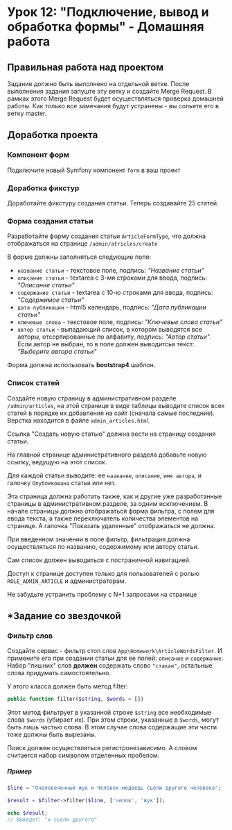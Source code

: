 # Урок 12: "Подключение, вывод и обработка формы" - Домашняя работа

## Правильная работа над проектом

Задание должно быть выполнено на отдельной ветке. После выполнения задания запуште эту ветку и создайте Merge Request. В рамках этого Merge Request будет осуществляться проверка домашней работы. Как только все замечания будут устранены - вы сольете его в ветку master.

## Доработка проекта

### Компонент форм
Подключите новый Symfony компонент `form` в ваш проект

### Доработка фикстур
Доработайте фикстуру создания статьи. Теперь создавайте 25 статей.

### Форма создания статьи
Разработайте форму создания статьи `ArticleFormType`, что должна отображаться на странице `/admin/atricles/create`

В форме должны заполняться следующие поля:
- `название статьи` - текстовое поле, подпись: *"Название статьи"*
- `описание статьи` - textarea с 3-мя строками для ввода, подпись: *"Описание статьи"*
- `содержание статьи` - textarea с 10-ю строками для ввода, подпись: *"Содержимое статьи"*
- `дата публикации` - html5 календарь, подпись: *"Дата публикации статьи"* 
- `ключевые слова` - текстовое поле, подпись: *"Ключевые слова статьи"*
- `автор статьи` - выпадающий список, в котором выводятся все авторы, отсортированные по алфавиту, подпись: *"Автор статьи"*. Если автор не выбран, то в поле должен выводитсья текст: *"Выберите автора статьи"*

Форма должна использовать **bootstrap4** шаблон.

### Список статей
Создайте новую страницу в административном разделе `/admin/articles`, на этой странице в виде таблицы выводите список всех статей в порядке их добавления на сайт (сначала самые последние). Верстка находится в файле `admin_articles.html`

Ссылка "Создать новую статью" должна вести на страницу создания статьи.

На главной странице административного раздела добавьте новую ссылку, ведущую на этот список.

Для каждой статьи выводите: ее `название`, `описание`, `имя автора`, и галочку `Опубликована` статья или нет.

Эта страница должна работать также, как и другие уже разработанные страницы в административном разделе, за одним исключением. В начале страницы должна отображаться форма фильтра, с полем для ввода текста, а также переключатель количества элементов на странице. А галочка "Показать удаленные" отображаться не должна.

При введенном значении в поле фильтр, фильтрация должна осуществляться по названию, содержимому или автору статьи.

Сам список должен выводиться с постраничной навигацией.

Доступ к странице доступен только для пользователей с ролью `ROLE_ADMIN_ARTICLE` и администраторам.

Не забудьте устранить проблему с N+1 запросами на странице

## *Задание со звездочкой
### Фильтр слов
Создайте сервис - фильтр стоп слов `App\Homework\ArticleWordsFilter`. И примените его при создании статьи для ее полей: `описание` и `содержание`. Набор "лишних" слов **должен** содержать слово `"стакан"`, остальные слова придумать самостоятельно.

У этого класса должен быть метод filter:
```php
public function filter($string, $words = [])
```

Этот метод фильтрует в указанной строке `$string` все необходимые слова `$words` (убирает их). При этом строки, указанные в `$words`, могут быть лишь частью слова. В этом случае слова содержащие эти части тоже должны быть вырезаны.

Поиск должен осуществляться регистронезависимо. А словом считается набор символом отделенных пробелом.

##### Пример

```php
$line = "Очеловеченный жук и Человек-медведь съели другого человека";

$result = $filter->filter($line, ['челов', 'жук']);

echo $result;
// Выведет: "и съели другого"
```
    
